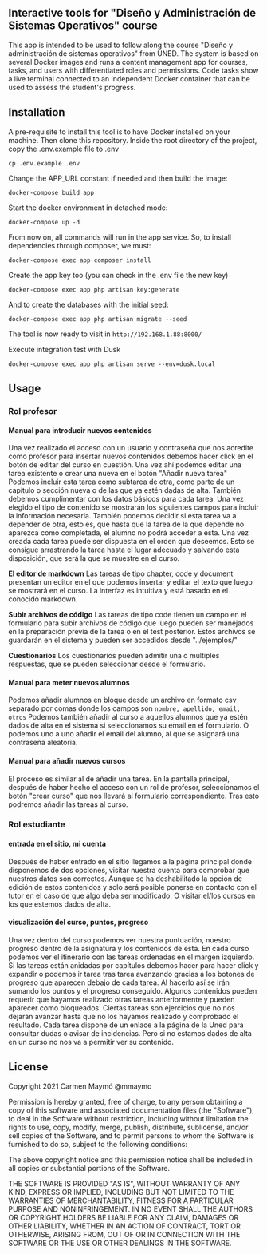 

## Interactive tools for "Diseño y Administración de Sistemas Operativos" course

This app is intended to be used to follow along the course "Diseño y administración de sistemas operativos" from UNED.
The system is based on several Docker images and runs a content management app for courses, tasks, and users with differentiated roles and permissions.
Code tasks show a live terminal connected to an independent Docker container that can be used to assess the student's progress.

## Installation
A pre-requisite to install this tool is to have Docker installed on your machine.
Then clone this repository.
Inside the root directory of the project, copy the .env.example file to .env
 ```
 cp .env.example .env
 ```
Change the APP_URL constant if needed and then build the image:
```
docker-compose build app
```
Start the docker environment in detached mode:
```
docker-compose up -d
```
From now on, all commands will run in the app service. So, to install dependencies through composer, we must:
```
docker-compose exec app composer install
```
Create the app key too (you can check in the .env file the new key)
```
docker-compose exec app php artisan key:generate
```
And to create the databases with the initial seed:
```
docker-compose exec app php artisan migrate --seed
```

The tool is now ready to visit in `http://192.168.1.88:8000/`

Execute integration test with Dusk
```
docker-compose exec app php artisan serve --env=dusk.local
```

## Usage
### Rol profesor
#### Manual para introducir nuevos contenidos
Una vez realizado el acceso con un usuario y contraseña que nos acredite como profesor para insertar nuevos contenidos debemos hacer click en el botón de editar del curso en cuestión.
Una vez ahí podemos editar una tarea existente o crear una nueva en el botón "Añadir nueva tarea"
Podemos incluir esta tarea como subtarea de otra, como parte de un capítulo o sección nueva o de las que ya estén dadas de alta.
También debemos cumplimentar con los datos básicos para cada tarea. Una vez elegido el tipo de contenido se mostrarán los siguientes campos para incluir la información necesaria.
También podemos decidir si esta tarea va a depender de otra, esto es, que hasta que la tarea de la que depende no aparezca como completada, el alumno no podrá acceder a esta.
Una vez creada cada tarea puede ser dispuesta en el orden que deseemos. Esto se consigue arrastrando la tarea hasta el lugar adecuado y salvando esta disposición, que será la que se muestre en el curso.

**El editor de markdown**
Las tareas de tipo chapter, code y document presentan un editor en el que podemos insertar y editar el texto que luego se mostrará en el curso. La interfaz es intuitiva y está basado en el conocido markdown.

**Subir archivos de código**
Las tareas de tipo code tienen un campo en el formulario para subir archivos de código que luego pueden ser manejados en la preparación previa de la tarea o en el test posterior.
Estos archivos se guardarán en el sistema y pueden ser accedidos desde "../ejemplos/"

**Cuestionarios**
Los cuestionarios pueden admitir una o múltiples respuestas, que se pueden seleccionar desde el formulario.

#### Manual para meter nuevos alumnos
Podemos añadir alumnos en bloque desde un archivo en formato csv separado por comas donde los campos son ```nombre, apellido, email, otros``` Podemos también añadir al curso a aquellos alumnos que ya estén dados de alta en el sistema si seleccionamos su email en el formulario. O podemos uno a uno añadir el email del alumno, al que se asignará una contraseña aleatoria.
#### Manual para añadir nuevos cursos
El proceso es similar al de añadir una tarea. En la pantalla principal, después de haber hecho el acceso con un rol de profesor, seleccionamos el botón "crear curso" que nos llevará al formulario correspondiente.
Tras esto podremos añadir las tareas al curso.
### Rol estudiante
#### entrada en el sitio, mi cuenta
Después de haber entrado en el sitio llegamos a la página principal donde disponemos de dos opciones, visitar nuestra cuenta para comprobar que nuestros datos son correctos. Aunque se ha deshabilitado la opción de edición de estos contenidos y solo será posible ponerse en contacto con el tutor en el caso de que algo deba ser modificado.
O visitar el/los cursos en los que estemos dados de alta.

#### visualización del curso, puntos, progreso
Una vez dentro del curso podemos ver nuestra puntuación, nuestro progreso dentro de la asignatura y los contenidos de esta.
En cada curso podemos ver el itinerario con las tareas ordenadas en el margen izquierdo. Si las tareas están anidadas por capítulos debemos hacer para hacer click y expandir o podemos ir tarea tras tarea avanzando gracias a los botones de progreso que aparecen debajo de cada tarea. Al hacerlo así se irán sumando los puntos y el progreso conseguido.
Algunos contenidos pueden requerir que hayamos realizado otras tareas anteriormente y pueden aparecer como bloqueados.
Ciertas tareas son ejercicios que no nos dejarán avanzar hasta que no los hayamos realizado y comprobado el resultado.
Cada tarea dispone de un enlace a la página de la Uned para consultar dudas o avisar de incidencias.
Pero si no estamos dados de alta en un curso no nos va a permitir ver su contenido.

## License
Copyright 2021 Carmen Maymó @mmaymo

Permission is hereby granted, free of charge, to any person obtaining a copy of this software and associated documentation files (the "Software"), to deal in the Software without restriction, including without limitation the rights to use, copy, modify, merge, publish, distribute, sublicense, and/or sell copies of the Software, and to permit persons to whom the Software is furnished to do so, subject to the following conditions:

The above copyright notice and this permission notice shall be included in all copies or substantial portions of the Software.

THE SOFTWARE IS PROVIDED "AS IS", WITHOUT WARRANTY OF ANY KIND, EXPRESS OR IMPLIED, INCLUDING BUT NOT LIMITED TO THE WARRANTIES OF MERCHANTABILITY, FITNESS FOR A PARTICULAR PURPOSE AND NONINFRINGEMENT. IN NO EVENT SHALL THE AUTHORS OR COPYRIGHT HOLDERS BE LIABLE FOR ANY CLAIM, DAMAGES OR OTHER LIABILITY, WHETHER IN AN ACTION OF CONTRACT, TORT OR OTHERWISE, ARISING FROM, OUT OF OR IN CONNECTION WITH THE SOFTWARE OR THE USE OR OTHER DEALINGS IN THE SOFTWARE.


